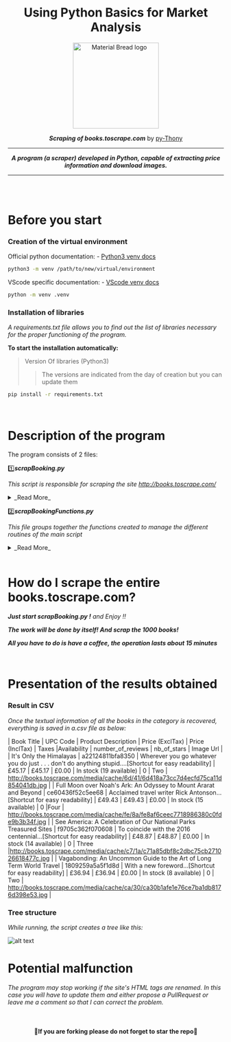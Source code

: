 <div align="center">

# Using Python Basics for Market Analysis
</div>

<p align="center">
  <img width="200" src="https://user.oc-static.com/upload/2020/09/22/1600779540759_Online%20bookstore-01.png" alt="Material Bread logo">
</p>

<div align="center">

___Scraping of books.toscrape.com___
by [py-Thony](https://github.com/py-Thony "Click to access my GitHub profile and discover my other projects.")

</div>

---

<div align="center">

___A program (a scraper) developed in Python, capable of extracting price information and download images.___
</div>

---
<br/>
<br/>

# Before you start

### Creation of the virtual environment
Official python documentation:
    - [Python3 venv docs](https://docs.python.org/fr/3/library/venv.html "Documentation for creating and using a virtual environment to work free from version conflicts.")
```bash
python3 -m venv /path/to/new/virtual/environment
```

VScode specific documentation:
    - [VScode venv docs](https://code.visualstudio.com/docs/python/environments "Documentation for creating and using a virtual environment to work free from version conflicts.")
```bash
python -m venv .venv
```

### Installation of libraries
_A requirements.txt file allows you to find out the list of libraries necessary for the proper functioning of the program._

__To start the installation automatically:__
>Version Of libraries (Python3)
>>The versions are indicated from the day of creation but you can update them
```bash
pip install -r requirements.txt
```

<br/>

# Description of the program
The program consists of 2 files:

:one:___scrapBooking.py___

_This script is responsible for scraping the site http://books.toscrape.com/_
<details>
  <summary>_Read More_</summary>
  <p>

__CONCEPTION:__

:point_right:__Step 1:__ 

Extraction of URLS from each category and listing.

:point_right:__Step 2:__ 

Peel this list to scrape all book links
        and generate tuples listing (category name, [link list])

:point_right:__Step 3:__ 

Query each book link to:
* Extraction of textual information
* Download the image of the book

:point_right:__Step 3bis:__ 

Creation of self-named parent files according to the name of the category:
* Creation of 'CSV' and 'IMAGES' child folders
* Saving text data to a CSV file in the CSV folder
* Saving images renamed with the title of the book in the IMAGES folder


__GENERATION OF FOLDERS AND FILES:__

* ___Parent folder___ with the category name
    - ___Child folder___ named CSV
        - File.csv with the name of the category
    - ___Child folder___ named IMAGES
        - Saving images in JPG format and renamed with the title of the book
</p>
</details>


:two:___scrapBookingFunctions.py___

_This file groups together the functions created to manage the different routines of the main script_
<details>
  <summary>_Read More_</summary>
  <p>

:arrow_right:__scrap_links_of_categories__

Function used to retrieve the links of the categories.

:arrow_right:__scrap_links_of_books__

Function used to retrieve the links of the books.

:arrow_right:__scrap_book_informations__

This function retrieves the following information:
- Book name
- UPC code
- Type of product
- Price (with and without tax, and tax only)
- The availability
- the number of comments
- the star rating
- the url of the image
And download the images.

:arrow_right:__scrap_and_save_book_image__

Function used to download the image of each book.

:arrow_right:__create_folder__

Function used only to manage
a possible error during file access, 
the path settings are deliberately 
processed in the same place as the calls 
for the sake of readability
</p>
</details>

<br/>

# How do I scrape the entire books.toscrape.com?

___Just start scrapBooking.py !___ _and Enjoy !!_

___The work will be done by itself! And scrap the 1000 books!___

___All you have to do is have a coffee, the operation lasts about 15 minutes___

<br/>

# Presentation of the results obtained

### Result in CSV

_Once the textual information of all the books in the category is recovered, everything is saved in a.csv file as below:_


| Book  Title | UPC  Code | Product  Description | Price  (ExclTax) | Price  (InclTax) | Taxes |Availability | number_of_reviews | nb_of_stars | Image  Url |
| It's  Only  the  Himalayas | a22124811bfa8350 | Wherever  you  go  whatever  you  do  just  .  .  .  don't  do  anything  stupid....[Shortcut for easy readability] | £45.17 | £45.17 | £0.00 | In  stock  (19  available) | 0 | Two | http://books.toscrape.com/media/cache/6d/41/6d418a73cc7d4ecfd75ca11d854041db.jpg |
| Full  Moon  over  Noah's  Ark:  An  Odyssey  to  Mount  Ararat  and  Beyond | ce60436f52c5ee68 | Acclaimed  travel  writer  Rick  Antonson...[Shortcut for easy readability] | £49.43 | £49.43 | £0.00 | In  stock  (15  available) | 0 |Four | http://books.toscrape.com/media/cache/fe/8a/fe8af6ceec7718986380c0fde9b3b34f.jpg |
| See  America:  A  Celebration  of  Our  National  Parks  Treasured  Sites | f9705c362f070608 | To  coincide  with  the  2016  centennial...[Shortcut for easy readability] | £48.87 | £48.87 | £0.00 | In  stock  (14  available) | 0 | Three |http://books.toscrape.com/media/cache/c7/1a/c71a85dbf8c2dbc75cb271026618477c.jpg |
| Vagabonding:  An  Uncommon  Guide  to  the  Art  of  Long  Term  World  Travel | 1809259a5a5f1d8d | With  a  new  foreword...[Shortcut for easy readability] | £36.94 | £36.94 | £0.00 | In  stock  (8  available) | 0 | Two | http://books.toscrape.com/media/cache/ca/30/ca30b1afe1e76ce7ba1db8176d398e53.jpg |


### Tree structure

_While running, the script creates a tree like this:_

![alt text](https://github.com/py-Thony/Use-Python-for-Scraping-Market-Analysis/blob/master/Livrables/tree.JPG?raw=true)


# Potential malfunction

_The program may stop working if the site's HTML tags are renamed._
_In this case you will have to update them and either propose a PullRequest_
_or leave me a comment so that I can correct the problem._

</br>

<div align="center">

#### :snake:If you are forking please do not forget to star the repo:snake:

</br>
